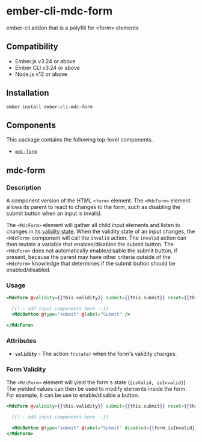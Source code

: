 ember-cli-mdc-form
======================

ember-cli addon that is a polyfill for &lt;form&gt; elements


Compatibility
------------------------------------------------------------------------------

* Ember.js v3.24 or above
* Ember CLI v3.24 or above
* Node.js v12 or above


Installation
------------


    ember install ember-cli-mdc-form


Components
-------------

This package contains the following top-level components.

* [`mdc-form`](#mdc-form)


mdc-form
-------------

### Description

A component version of the HTML `<form>` element. The `<MdcForm>` element allows
its parent to react to changes to the form, such as disabling the submit button when an
input is invalid.

The `<MdcForm>` element will gather all child input elements and listen to changes
in its [validity state](https://developer.mozilla.org/en-US/docs/Web/API/ValidityState).
When the validity state of an input changes, the `<MdcForm>` component will call the
`invalid` action. The `invalid` action can then mutate a variable that enables/disables
the submit button. The `<MdcForm>` does not automatically enable/disable the submit button,
if present, because the parent may have other criteria outside of the `<MdcForm>` knowledge
that determines if the submit button should be enabled/disabled.

### Usage

```handlebars
<MdcForm @validity={{this.validity}} submit={{this.submit}} reset={{this.reset}} >

  {{!-- add input components here --}}
  <MdcButton @type="submit" @label="Submit" />

</MdcForm>
```

### Attributes

* **`validity`** - The action `f(state)` when the form's validity changes.

### Form Validity

The `<MdcForm>` element will yield the form's state (`{isValid, isInvalid}`). The
yielded values can then be used to modify elements inside the form. For example,
it can be use to enable/disable a button.

```handlebars
<MdcForm @validity={{this.validity}} submit={{this.submit}} reset={{this.reset}} as |form|>

  {{!-- add input components here --}}

  <MdcButton @type="submit" @label="Submit" disabled={{form.isInvalid}} />
</MdcForm>
```
